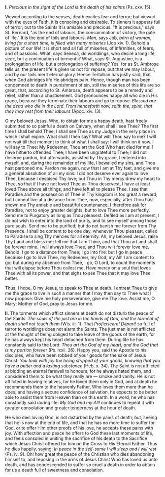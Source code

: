 
**I\.** *Precious in the sight of the Lord is the death of his saints* (Ps. cxv. 15).

Viewed according to the senses, death excites fear and terror; but viewed with the eyes of Faith, it is consoling and desirable. To sinners it appears full of terror; but to the Saints it is amiable and precious. \"It is precious,\" says St. Bernard, \"as the end of labours, the consummation of victory, the gate of life.\" It is the end of toils and labours. *Man*, says Job, *born of woman, living for a short time, is filled with many miseries* (Job xiv. 1). Behold a picture of our life! It is short and all full of miseries, of infirmities, of fears, and of passions. What, says Seneca, do worldlings, who desire a long life, seek, but a continuation of torments? What, says St. Augustine, is a prolongation of life, but a prolongation of suffering? Yes, for as St. Ambrose tells us, the present life is given us not for repose, but that we may labour, and by our toils merit eternal glory. Hence Tertullian has justly said, that when God abridges life He abridges pain. Hence, though man has been condemned to death in punishment of sin, still the miseries of this life are so great, that, according to St. Ambrose, death appears to be a remedy and relief, rather than a chastisement. God pronounces happy all who die in His grace, because they terminate their labours and go to repose. *Blessed are the dead who die in the Lord. From henceforth now, saith the, spirit, that they may rest from their labours* (Apoc. xiv. 13).

O my beloved Jesus, Who, to obtain for me a happy death, hast freely submitted to so painful a death on Calvary, when shall I see Thee? The first time I shall behold Thee, I shall see Thee as my Judge in the very place in which I shall expire. What shall I then say? What wilt Thou say to me? I will not wait till that moment to think of what I shall say: I will think on it now. I will say to Thee: My Redeemer, Thou art the God Who hast died for me! I have hitherto offended Thee; I have been ungrateful to Thee; I did not deserve pardon, but afterwards, assisted by Thy grace, I entered into myself, and, during the remainder of my life, I bewailed my sins, and Thou hast pardoned me. Pardon me again, now that I am at Thy feet, and give me a general absolution of all my sins. I did not deserve ever again to love Thee, because I despised Thy love; but Thou in Thy mercy drew my heart to Thee, so that if I have not loved Thee as Thou deservest, I have at least loved Thee above all things, and have left all to please Thee. I see that Paradise and the possession of Thee in Thy kingdom is too great a reward; but I cannot live at a distance from Thee, now, especially, after Thou hast shown me Thy amiable and beautiful countenance. I therefore ask for Paradise, not to enjoy greater delights, but to love Thee more perfectly. Send me to Purgatory as long as Thou pleasest. Defiled as I am at present, I do not wish to enter into the land of purity, and to see myself among those pure souls. Send me to be purified; but do not banish me forever from Thy Presence. I shall be content to be one day, whenever Thou pleasest, called to Paradise to sing Thy mercies for all eternity. Ah, my beloved Jesus, raise Thy hand and bless me; tell me that I am Thine, and that Thou art and shall be forever mine. I will always love Thee, and Thou wilt forever love me. Behold, I go to a distance from Thee; I go into fire: but I go in peace because I go to love Thee, my Redeemer, my God, my All! I am content to go; but during my absence from Thee, I go, O Lord, to count the moments that will elapse before Thou callest me. Have mercy on a soul that loves Thee with all its power, and that sighs to see Thee that it may love Thee better.

Thus, I hope, O my Jesus, to speak to Thee at death. I entreat Thee to give me the grace to live in such a manner that I may then say to Thee what I now propose. Give me holy perseverance, give me Thy love. Assist me, O Mary; Mother of God, pray to Jesus for me.

**II\.** The torments which afflict sinners at death do not disturb the peace of the Saints. *The souls of the just are in the hands of God, and the torment of death shall not touch them* (Wis. iii. 1). That *Proficiscere! Depart!* so full of terror to worldlings does not alarm the Saints. The just man is not afflicted at the thought of being obliged to take leave of the goods of the earth, for he has always kept his heart detached from them. During life he has constantly said to the Lord: *Thou art the God of my heart, and the God that is my portion forever* (Ps. lxxii. 26). Happy you, said the Apostle to his disciples, who have been robbed of your goods for the sake of Jesus Christ. *You took with joy the being stripped of your goods, knowing that you have a better and a lasting substance* (Heb. x. 34). The Saint is not afflicted at bidding an eternal farewell to honours, for he always hated them, and considered them to be what they really are — smoke and vanity. He is not afflicted in leaving relatives, for he loved them only in God, and at death he recommends them to the heavenly Father, Who loves them more than he does; and having a secure confidence of salvation, he expects to be better able to assist them from Heaven than on this earth. In a word, he who has constantly said during life: *My God and my All!* continues to repeat it with greater consolation and greater tenderness at the hour of death.

He who dies loving God, is not disturbed by the pains of death; but, seeing that he is now at the end of life, and that he has no more time to suffer for God, or to offer Him other proofs of his love, he accepts these pains with joy. With affection and peace he offers to God these last moments of life, and feels consoled in uniting the sacrifice of his death to the Sacrifice which Jesus Christ offered for him on the Cross to His Eternal Father. Thus he dies happily, saying: *In peace in the self-same I will sleep and I will rest* (Ps. iv. 9). Oh! how great the peace of the Christian who dies abandoning himself to, and reposing in the arms of Jesus Christ Who has loved us unto death, and has condescended to suffer so cruel a death in order to obtain for us a death full of sweetness and consolation.

